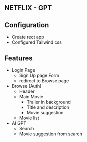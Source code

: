 ## NETFLIX - GPT

## Configuration
- Create rect app
- Configured Tailwind css 


## Features
- Login Page
    - Sign Up page Form
    - redirect to Browse page
- Browse (Auth)
    - Header
    - Main Movie
        - Trailer in background
        - Title and description
        - Movie suggestion
    - Movie list 
- AI GPT
    - Search 
    - Movie suggestion from search 
